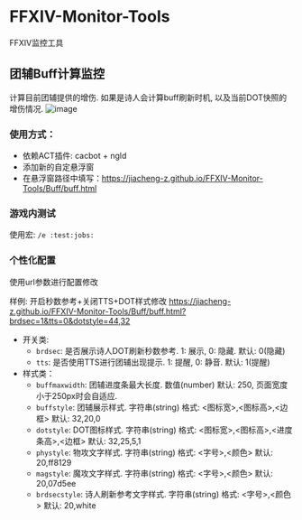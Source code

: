 # FFXIV-Monitor-Tools
FFXIV监控工具

## 团辅Buff计算监控

计算目前团辅提供的增伤. 如果是诗人会计算buff刷新时机, 以及当前DOT快照的增伤情况.
![image](buff_show.gif)

### 使用方式：
- 依赖ACT插件: cacbot + ngld
- 添加新的自定悬浮窗
- 在悬浮窗路径中填写：https://jiacheng-z.github.io/FFXIV-Monitor-Tools/Buff/buff.html

### 游戏内测试

使用宏: `/e :test:jobs:`

### 个性化配置

使用url参数进行配置修改

样例: 开启秒数参考+关闭TTS+DOT样式修改 https://jiacheng-z.github.io/FFXIV-Monitor-Tools/Buff/buff.html?brdsec=1&tts=0&dotstyle=44,32

- 开关类:
    - `brdsec`: 是否展示诗人DOT刷新秒数参考. 1: 展示, 0: 隐藏. 默认: 0(隐藏)
    - `tts`: 是否使用TTS进行团辅出现提示. 1: 提醒, 0: 静音. 默认: 1(提醒)
- 样式类：
    - `buffmaxwidth`: 团辅进度条最大长度. 数值(number)  默认: 250, 页面宽度小于250px时会自适应.
    - `buffstyle`: 团辅展示样式. 字符串(string)  格式: <图标宽>,<图标高>,<边框> 默认: 32,20,0
    - `dotstyle`: DOT图标样式. 字符串(string) 格式: <图标宽>,<图标高>,<进度条高>,<边框> 默认: 32,25,5,1
    - `phystyle`: 物攻文字样式. 字符串(string) 格式: <字号>,<颜色> 默认: 20,ff8129
    - `magstyle`: 魔攻文字样式. 字符串(string) 格式: <字号>,<颜色> 默认: 20,07d5ee
    - `brdsecstyle`: 诗人刷新参考文字样式. 字符串(string) 格式: <字号>,<颜色> 默认: 20,white